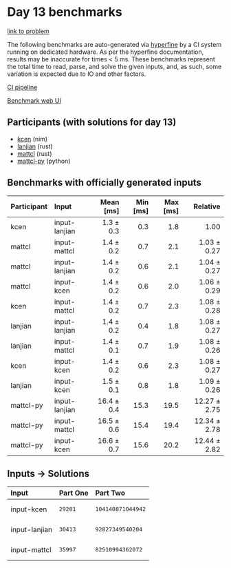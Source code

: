 # Day 13 benchmarks

[link to problem](https://adventofcode.com/2024/day/13)

The following benchmarks are auto-generated via
[hyperfine](https://github.com/sharkdp/hyperfine) by a CI system running on
dedicated hardware. As per the hyperfine documentation, results may be
inaccurate for times < 5 ms. These benchmarks represent the total time to read,
parse, and solve the given inputs, and, as such, some variation is expected due
to IO and other factors.

[CI pipeline](http://ci.papercode.net:8080/teams/main/pipelines/aoc2024)

[Benchmark web UI](https://aoc.ancalagon.black)


## Participants (with solutions for day 13)

- [kcen](https://github.com/kcen/aoc2024) (nim)
- [lanjian](https://github.com/lanjian/aoc-2024) (rust)
- [mattcl](https://github.com/mattcl/aoc2024) (rust)
- [mattcl-py](https://github.com/mattcl/aoc2024-py) (python)


## Benchmarks with officially generated inputs

| Participant | Input | Mean [ms] | Min [ms] | Max [ms] | Relative |
|:---|:---|---:|---:|---:|---:|
| kcen | input-lanjian | 1.3 ± 0.3 | 0.3 | 1.8 | 1.00 |
| mattcl | input-mattcl | 1.4 ± 0.2 | 0.7 | 2.1 | 1.03 ± 0.27 |
| mattcl | input-lanjian | 1.4 ± 0.2 | 0.6 | 2.1 | 1.04 ± 0.27 |
| mattcl | input-kcen | 1.4 ± 0.2 | 0.6 | 2.0 | 1.06 ± 0.29 |
| kcen | input-mattcl | 1.4 ± 0.2 | 0.7 | 2.3 | 1.08 ± 0.28 |
| lanjian | input-lanjian | 1.4 ± 0.2 | 0.4 | 1.8 | 1.08 ± 0.27 |
| lanjian | input-mattcl | 1.4 ± 0.1 | 0.7 | 1.9 | 1.08 ± 0.26 |
| kcen | input-kcen | 1.4 ± 0.2 | 0.6 | 2.3 | 1.08 ± 0.27 |
| lanjian | input-kcen | 1.5 ± 0.1 | 0.8 | 1.8 | 1.09 ± 0.26 |
| mattcl-py | input-lanjian | 16.4 ± 0.4 | 15.3 | 19.5 | 12.27 ± 2.75 |
| mattcl-py | input-mattcl | 16.5 ± 0.6 | 15.4 | 19.4 | 12.34 ± 2.78 |
| mattcl-py | input-kcen | 16.6 ± 0.7 | 15.6 | 20.2 | 12.44 ± 2.82 |


## Inputs -> Solutions

| Input | Part One | Part Two |
|:---|:---|:---|
|input-kcen|<pre>29201</pre>|<pre>104140871044942</pre>|
|input-lanjian|<pre>30413</pre>|<pre>92827349540204</pre>|
|input-mattcl|<pre>35997</pre>|<pre>82510994362072</pre>|